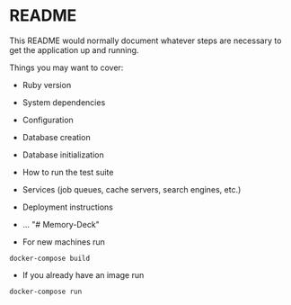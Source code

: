 # README

This README would normally document whatever steps are necessary to get the
application up and running.

Things you may want to cover:

* Ruby version

* System dependencies

* Configuration

* Database creation

* Database initialization

* How to run the test suite

* Services (job queues, cache servers, search engines, etc.)

* Deployment instructions

* ...
"# Memory-Deck" 
* For new machines run 
```
docker-compose build
```

* If you already have an image run
```
docker-compose run
```